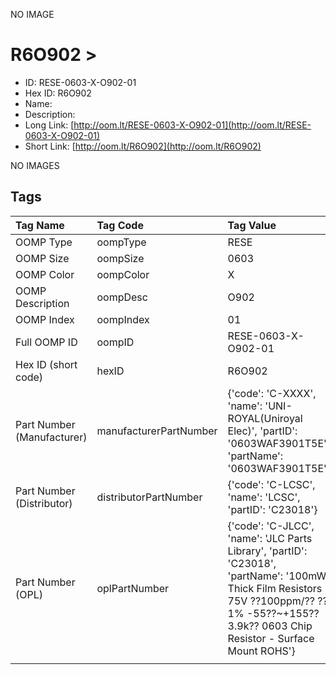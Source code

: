 


  
NO IMAGE  
# R6O902 > 

- ID: RESE-0603-X-O902-01
- Hex ID: R6O902
- Name: 
- Description: 
- Long Link: [http://oom.lt/RESE-0603-X-O902-01](http://oom.lt/RESE-0603-X-O902-01)
- Short Link: [http://oom.lt/R6O902](http://oom.lt/R6O902)
  
NO IMAGES  
## Tags
  

|Tag Name|Tag Code|Tag Value|
| :--- | :--- | :--- |
|OOMP Type|oompType|RESE|
|OOMP Size|oompSize|0603|
|OOMP Color|oompColor|X|
|OOMP Description|oompDesc|O902|
|OOMP Index|oompIndex|01|
|Full OOMP ID|oompID|RESE-0603-X-O902-01|
|Hex ID (short code)|hexID|R6O902|
|Part Number (Manufacturer)|manufacturerPartNumber|{'code': 'C-XXXX', 'name': 'UNI-ROYAL(Uniroyal Elec)', 'partID': '0603WAF3901T5E', 'partName': '0603WAF3901T5E'}|
|Part Number (Distributor)|distributorPartNumber|{'code': 'C-LCSC', 'name': 'LCSC', 'partID': 'C23018'}|
|Part Number (OPL)|oplPartNumber|{'code': 'C-JLCC', 'name': 'JLC Parts Library', 'partID': 'C23018', 'partName': '100mW Thick Film Resistors 75V ??100ppm/?? ??1% -55??~+155?? 3.9k?? 0603  Chip Resistor - Surface Mount ROHS'}|
||||
